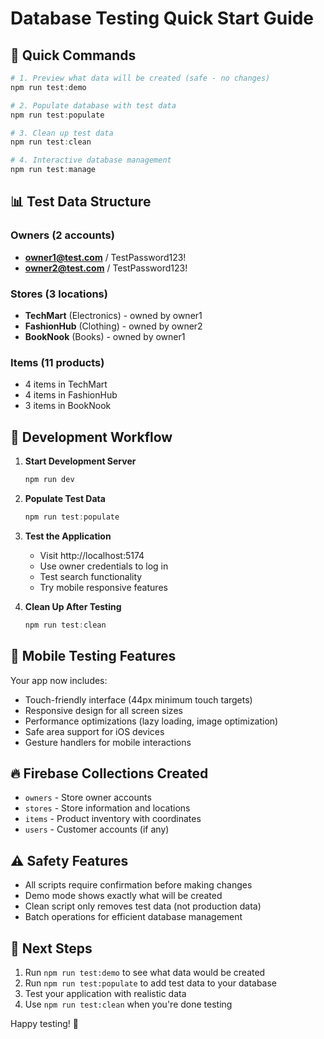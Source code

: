 # Database Testing Quick Start Guide

## 🚀 Quick Commands

```powershell
# 1. Preview what data will be created (safe - no changes)
npm run test:demo

# 2. Populate database with test data
npm run test:populate

# 3. Clean up test data
npm run test:clean

# 4. Interactive database management
npm run test:manage
```

## 📊 Test Data Structure

### Owners (2 accounts)
- **owner1@test.com** / TestPassword123!
- **owner2@test.com** / TestPassword123!

### Stores (3 locations)
- **TechMart** (Electronics) - owned by owner1
- **FashionHub** (Clothing) - owned by owner2  
- **BookNook** (Books) - owned by owner1

### Items (11 products)
- 4 items in TechMart
- 4 items in FashionHub
- 3 items in BookNook

## 🔧 Development Workflow

1. **Start Development Server**
   ```powershell
   npm run dev
   ```

2. **Populate Test Data**
   ```powershell
   npm run test:populate
   ```

3. **Test the Application**
   - Visit http://localhost:5174
   - Use owner credentials to log in
   - Test search functionality
   - Try mobile responsive features

4. **Clean Up After Testing**
   ```powershell
   npm run test:clean
   ```

## 📱 Mobile Testing Features

Your app now includes:
- Touch-friendly interface (44px minimum touch targets)
- Responsive design for all screen sizes
- Performance optimizations (lazy loading, image optimization)
- Safe area support for iOS devices
- Gesture handlers for mobile interactions

## 🔥 Firebase Collections Created

- `owners` - Store owner accounts
- `stores` - Store information and locations
- `items` - Product inventory with coordinates
- `users` - Customer accounts (if any)

## ⚠️ Safety Features

- All scripts require confirmation before making changes
- Demo mode shows exactly what will be created
- Clean script only removes test data (not production data)
- Batch operations for efficient database management

## 📝 Next Steps

1. Run `npm run test:demo` to see what data would be created
2. Run `npm run test:populate` to add test data to your database
3. Test your application with realistic data
4. Use `npm run test:clean` when you're done testing

Happy testing! 🎉
